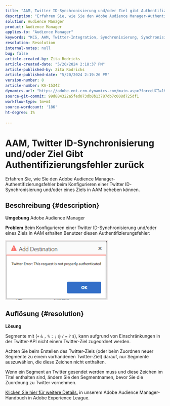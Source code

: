```yaml
---
title: "AAM, Twitter ID-Synchronisierung und/oder Ziel gibt Authentifizierungsfehler zurück"
description: "Erfahren Sie, wie Sie den Adobe Audience Manager-Authentifizierungsfehler beheben, wenn Sie eine Twitter ID-Synchronisierung und/oder ein Ziel in AAM konfigurieren."
solution: Audience Manager
product: Audience Manager
applies-to: "Audience Manager"
keywords: "KCS, AAM, Twitter-Integration, Synchronisierung, Synchronisierung, Ziel, Authentifizierungsfehler, ID, Adobe Audience Manager"
resolution: Resolution
internal-notes: null
bug: false
article-created-by: Zita Rodricks
article-created-date: "5/20/2024 2:18:37 PM"
article-published-by: Zita Rodricks
article-published-date: "5/20/2024 2:19:26 PM"
version-number: 8
article-number: KA-15342
dynamics-url: "https://adobe-ent.crm.dynamics.com/main.aspx?forceUCI=1&pagetype=entityrecord&etn=knowledgearticle&id=90bce2d3-b316-ef11-9f8a-6045bd026dc7"
source-git-commit: 99d884322a5fed073db8b13787db7c008d725df1
workflow-type: tm+mt
source-wordcount: '186'
ht-degree: 1%

---
```


# AAM, Twitter ID-Synchronisierung und/oder Ziel Gibt Authentifizierungsfehler zurück


Erfahren Sie, wie Sie den Adobe Audience Manager-Authentifizierungsfehler beim Konfigurieren einer Twitter ID-Synchronisierung und/oder eines Ziels in AAM beheben können.

## Beschreibung {#description}


<b>Umgebung</b>
Adobe Audience Manager

<b>Problem</b>
Beim Konfigurieren einer Twitter ID-Synchronisierung und/oder eines Ziels in AAM erhalten Benutzer diesen Authentifizierungsfehler:

![](assets/___94bce2d3-b316-ef11-9f8a-6045bd026dc7___.png)


## Auflösung {#resolution}


<b>Lösung</b>

Segmente mit (`+` `&` `,` `%` `:` `;` `@` `/` `=` `?` `$`), kann aufgrund von Einschränkungen in der Twitter-API nicht einem Twitter-Ziel zugeordnet werden.

Achten Sie beim Erstellen des Twitter-Ziels (oder beim Zuordnen neuer Segmente zu einem vorhandenen Twitter-Ziel) darauf, nur Segmente auszuwählen, die diese Zeichen nicht enthalten.

Wenn ein Segment an Twitter gesendet werden muss und diese Zeichen im Titel enthalten sind, ändern Sie den Segmentnamen, bevor Sie die Zuordnung zu Twitter vornehmen.

[Klicken Sie hier für weitere Details.](https://experienceleague.adobe.com/docs/audience-manager/user-guide/features/destinations/device-based/twitter-tailored-audiences.html?lang=en#segment-mapping-considerations) in unserem Adobe Audience Manager-Handbuch in Adobe Experience League.
